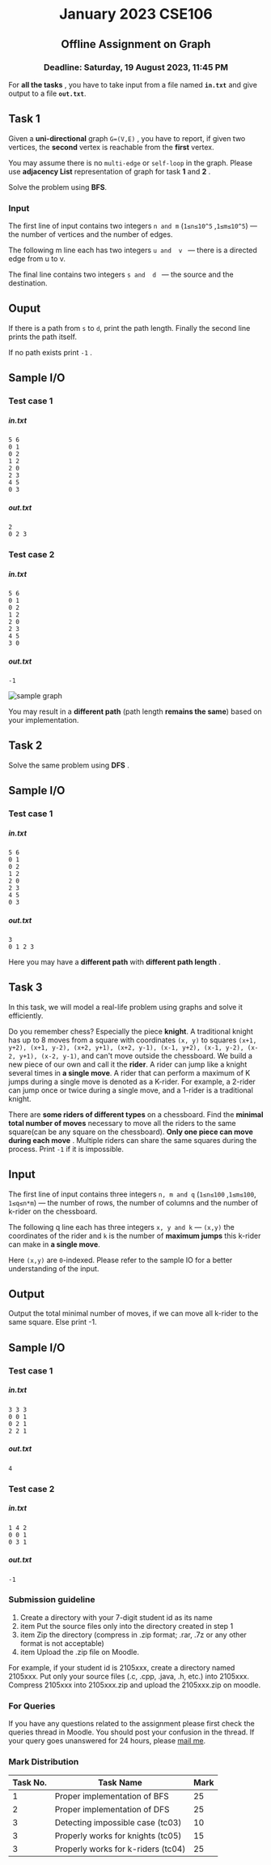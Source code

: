 <h1 align="center"> January 2023 CSE106 </h1>
<h2 align="center"> Offline Assignment on Graph </h2>
<h3 align="center"> Deadline: Saturday, 19 August 2023, 11:45 PM </h3>


For **all the tasks** , you have to take input from a file named **`in.txt`** and give output to a file **`out.txt`**.
## Task 1
Given a **uni-directional** graph ```G=(V,E)``` , you have to report, if given two vertices, the **second** vertex is reachable from the **first** vertex.

You may assume there is no `multi-edge` or `self-loop` in the graph. Please use **adjacency List** representation of graph for task **1** and **2** . 

Solve the problem using **BFS**. 


### Input 
The first line of input contains two integers `n and m`  (`1≤n≤10^5` ,`1≤m≤10^5`) — the number of vertices and the number of edges. 

The following m line each has two integers `u and  v ` —  there is a directed edge from u to v.

The final line contains two integers  `s and  d ` —  the source and the destination. 

## Ouput 
If there is a path from `s` to `d`, print the path length. Finally the second line prints the path itself. 

If no path exists print `-1` . 
<div style="page-break-after: always;"></div>



## Sample I/O
### Test case 1
##### **in.txt**
```
5 6
0 1
0 2
1 2
2 0
2 3
4 5
0 3
```

##### **out.txt**
```
2
0 2 3
```


### Test case 2
##### **in.txt**
```
5 6
0 1
0 2
1 2
2 0
2 3
4 5
3 0
```

##### **out.txt**
```
-1
```

![sample graph](https://i.ibb.co/2S9776L/graph-1.png)

You may result in a **different path** (path length **remains the same**) based on your implementation. 


<div style="page-break-after: always;"></div>

## Task 2

Solve the same problem using **DFS** . 

## Sample I/O
### Test case 1
##### **in.txt**
```
5 6
0 1
0 2
1 2
2 0
2 3
4 5
0 3
```
##### **out.txt**
```
3
0 1 2 3
```
Here you may have a **different path** with **different path length** . 

<div style="page-break-after: always;"></div>


## Task 3
In this task, we will model a real-life problem  using graphs and solve it efficiently. 

Do you remember chess? Especially the piece **knight**. A traditional knight has up to 8 moves from a square with coordinates `(x, y)` to squares `(x+1, y+2), (x+1, y-2), (x+2, y+1), (x+2, y-1), (x-1, y+2), (x-1, y-2), (x-2, y+1), (x-2, y-1)`, and can't move outside the chessboard. We build a new piece of our own and call it the **rider**. A rider can jump like a knight several times in **a single move**. A rider that can perform a maximum of K jumps during a single move is denoted as a K-rider. For example, a 2-rider can jump once or twice during a single move, and a 1-rider is a traditional knight.

There are **some riders of different types** on a chessboard. Find the **minimal total number of moves** necessary to move all the riders to the same square(can be any square on the chessboard). **Only one piece can move during each move** . Multiple riders can share the same squares during the process. Print `-1` if it is impossible.



## Input
The first line of input contains three integers `n, m and q`  (`1≤n≤100` ,`1≤m≤100`, `1≤q≤n*m`) — the number of rows, the number of columns and the number of k-rider on the chessboard.

The following q line each has three integers `x, y and k` — `(x,y)` the coordinates of the rider and `k` is the number of **maximum jumps** this k-rider can make in **a single move**. 

Here `(x,y)` are `0`-indexed. Please refer to the sample IO for a better understanding of the input.


## Output
Output the total minimal number of moves, if we can move all k-rider to the same square. Else print -1.  

<div style="page-break-after: always;"></div>

## Sample I/O
### Test case 1
##### **in.txt**
```
3 3 3
0 0 1
0 2 1
2 2 1
```

##### **out.txt**
```
4
```

### Test case 2
##### **in.txt**
```
1 4 2
0 0 1
0 3 1
```

##### **out.txt**
```
-1
```

### Submission guideline
1. Create a directory with your 7-digit student id as its name
2. item Put the source files only into the directory created in step 1
3. item Zip the directory (compress in .zip format; .rar, .7z or any other format is not acceptable)
4. item Upload the .zip file on Moodle.

For example, if your student id is 2105xxx, create a directory named 2105xxx. Put only your
source files (.c, .cpp, .java, .h, etc.) into 2105xxx. Compress 2105xxx into 2105xxx.zip and
upload the 2105xxx.zip on moodle.

### For Queries
If you have any questions related to the assignment please first check the queries thread in Moodle. You should post your confusion in the thread. If your query goes unanswered for 24 hours, please [mail me](vdrkowshic@gmail.com).

<div style="page-break-after: always;"></div>

### Mark Distribution

| Task No. | Task  Name            | Mark            |
|----------|-----------------------|-----------------|
| 1        | Proper implementation of BFS       | 25 |
| 2        | Proper implementation of DFS       | 25 | 
| 3        | Detecting impossible case (tc03)   | 10 |
| 3        | Properly works for knights (tc05)  | 15 | 
| 3        | Properly works for k-riders (tc04) | 25 |




